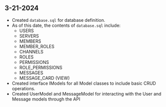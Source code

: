 ## 3-21-2024
- Created `database.sql` for database definition. 
- As of this date, the contents of `database.sql` include:
    - USERS
    - SERVERS
    - MEMBERS
    - MEMBER_ROLES
    - CHANNELS
    - ROLES
    - PERMISSIONS
    - ROLE_PERMISSIONS
    - MESSAGES
    - MESSAGE_CARD (VIEW)
- Created interface IModels for all Model classes to include basic CRUD operations.
- Created UserModel and MessageModel for interacting with the User and Message models through the API